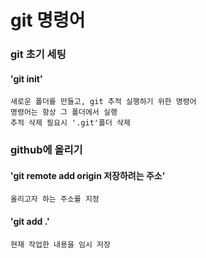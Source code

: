 # git 명령어

### git 초기 세팅

#### 'git init'

    새로운 폴더를 만들고, git 추적 실행하기 위한 명령어
    명령어는 항상 그 폴더에서 실행
    추적 삭제 필요시 '.git'폴더 삭제

### github에 올리기

#### 'git remote add origin 저장하려는 주소'

    올리고자 하는 주소를 지정

#### 'git add .'

    현재 작업한 내용을 임시 저장